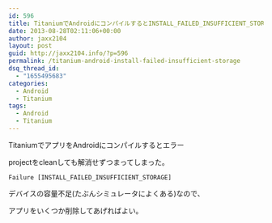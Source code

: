 ```yaml
---
id: 596
title: TitaniumでAndroidにコンパイルするとINSTALL_FAILED_INSUFFICIENT_STORAGEエラー
date: 2013-08-28T02:11:06+00:00
author: jaxx2104
layout: post
guid: http://jaxx2104.info/?p=596
permalink: /titanium-android-install-failed-insufficient-storage
dsq_thread_id:
  - "1655495683"
categories:
  - Android
  - Titanium
tags:
  - Android
  - Titanium
---
```

TitaniumでアプリをAndroidにコンパイルするとエラー
  
projectをcleanしても解消せずつまってしまった。

```
Failure [INSTALL_FAILED_INSUFFICIENT_STORAGE]
```

デバイスの容量不足(たぶんシミュレータによくある)なので、
  
アプリをいくつか削除してあげればよい。